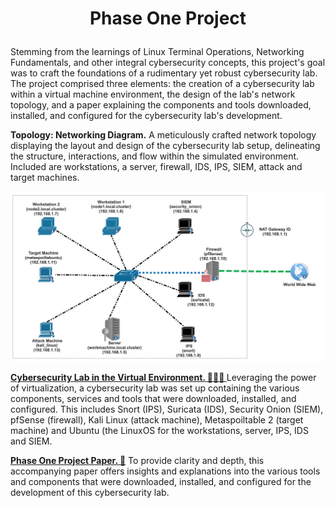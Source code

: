 # <p align="center"> Phase One Project <p align="center">

Stemming from the learnings of Linux Terminal Operations, Networking Fundamentals, and other integral cybersecurity concepts, this project's goal was to craft the foundations of a rudimentary yet robust cybersecurity lab.  The project comprised three elements: the creation of a cybersecurity lab within a virtual machine environment, the design of the lab's network topology, and a paper explaining the components and tools downloaded, installed, and configured for the cybersecurity lab's development.

**Topology: Networking Diagram.** A meticulously crafted network topology displaying the layout and design of the cybersecurity lab setup, delineating the structure, interactions, and flow within the simulated environment.  Included are workstations, a server, firewall, IDS, IPS, SIEM, attack and target machines.

![Cybersecurity Lab Topology](https://github.com/janepierresgithub/TKHPhaseOneProject/blob/main/phaseonetopography.jpg)

**[Cybersecurity Lab in the Virtual Environment. 👩🏽‍💻 ](https://drive.google.com/file/d/12PJfjlKgD52L-fcegIMuijqrzhA6-gfP/view?usp=sharing)** Leveraging the power of virtualization, a cybersecurity lab was set up containing the various components, services and tools that were downloaded, installed, and configured. This includes Snort (IPS), Suricata (IDS), Security Onion (SIEM), pfSense (firewall), Kali Linux (attack machine), Metaspoiltable 2 (target machine) and Ubuntu (the LinuxOS for the workstations, server, IPS, IDS and SIEM.

**[Phase One Project Paper. 📃](https://github.com/janepierresgithub/TKHPhaseOneProject/blob/main/tkh_if_cse_p1_end_project_paper(pierre_jane).pdf)** To provide clarity and depth, this accompanying paper offers insights and explanations into the various tools and components that were downloaded, installed, and configured for the development of this cybersecurity lab. 



